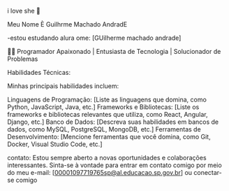 i love she 👋

Meu Nome È Guilhrme Machado AndradE

-estou estudando alura ome: [GUilherme machado andrade]

👨‍💻 Programador Apaixonado | Entusiasta de Tecnologia | Solucionador de Problemas

 Habilidades Técnicas:
 
Minhas principais habilidades incluem:

Linguagens de Programação: [Liste as linguagens que domina, como Python, JavaScript, Java, etc.]
Frameworks e Bibliotecas: [Liste os frameworks e bibliotecas relevantes que utiliza, como React, Angular, Django, etc.]
Banco de Dados: [Descreva suas habilidades em bancos de dados, como MySQL, PostgreSQL, MongoDB, etc.]
Ferramentas de Desenvolvimento: [Mencione ferramentas que você domina, como Git, Docker, Visual Studio Code, etc.]

contato:
Estou sempre aberto a novas oportunidades e colaborações interessantes. Sinta-se à vontade para entrar em contato comigo por meio do meu e-mail: [00001097719765sp@al.educacao.sp.gov.br] ou conectar-se comigo 
